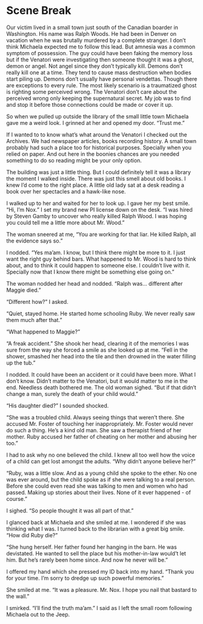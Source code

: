 #  Scene Break

Our victim lived in a small town just south of the Canadian boarder in
Washington. His name was Ralph Woods. He had been in Denver on vacation when he
was brutally murdered by a complete stranger. I don’t think Michaela expected me
to follow this lead. But amnesia was a common symptom of possession. The guy
could have been faking the memory loss but if the Venatori were investigating
then someone thought it was a ghost, demon or angel. Not angel since they don’t
typically kill. Demons don’t really kill one at a time. They tend to cause mass
destruction when bodies start piling up. Demons don’t usually have personal
vendettas. Though there are exceptions to every rule. The most likely scenario
is a traumatized ghost is righting some perceived wrong. The Venatori don’t care
about the perceived wrong only keeping the supernatural secret. My job was to
find and stop it before those connections could be made or cover it up.

So when we pulled up outside the library of the small little town Michaela gave
me a weird look. I grinned at her and opened my door. “Trust me.”

If I wanted to to know what’s what around the Venatori I checked out the
Archives. We had newspaper articles, books recording history. A small town
probably had such a place too for historical purposes. Specially when you relied
on paper. And out here in the boonies chances are you needed something to do so
reading might be your only option.

The building was just a little thing. But I could definitely tell it was a
library the moment I walked inside. There was just this smell about old books. I
knew I’d come to the right place. A little old lady sat at a desk reading a book
over her spectacles and a hawk-like nose.

I walked up to her and waited for her to look up. I gave her my best smile. “Hi,
I’m Nox.” I set my brand new PI license down on the desk. “I was hired by Steven
Gamby to uncover who really killed Ralph Wood. I was hoping you could tell me a
little more about Mr. Wood.”

The woman sneered at me, “You are working for that liar. He killed Ralph, all
the evidence says so.”

I nodded. “Yes ma’am. I know, but I think there might be more to it. I just want
the right guy behind bars. What happened to Mr. Wood is hard to think about, and
to think it could happen to someone else. I couldn’t live with it. Specially now
that I know there might be something else going on.”

The woman nodded her head and nodded. “Ralph was… different after Maggie died.”

“Different how?” I asked.

“Quiet, stayed home. He started home schooling Ruby. We never really saw them
much after that.”

“What happened to Maggie?”

“A freak accident.” She shook her head, clearing it of the memories I was sure
from the way she forced a smile as she looked up at me. “Fell in the shower,
smashed her head into the tile and then drowned in the water filling up the
tub.”

I nodded. It could have been an accident or it could have been more. What I
don’t know. Didn’t matter to the Venatori, but it would matter to me in the end.
Needless death bothered me. The old woman sighed. “But if that didn’t change a
man, surely the death of your child would.”

“His daughter died?” I sounded shocked.

“She was a troubled child. Always seeing things that weren’t there. She accused
Mr. Foster of touching her inappropriately. Mr. Foster would never do such a
thing. He’s a kind old man. She saw a therapist friend of her mother. Ruby
accused her father of cheating on her mother and abusing her too.”

I had to ask why no one believed the child. I knew all too well how the voice of
a child can get lost amongst the adults. “Why didn’t anyone believe her?”

“Ruby, was a little slow. And as a young child she spoke to the ether. No one
was ever around, but the child spoke as if she were talking to a real person.
Before she could even read she was talking to men and women who had passed.
Making up stories about their lives. None of it ever happened - of course.”

I sighed. “So people thought it was all part of that.”

I glanced back at Michaela and she smiled at me. I wondered if she was thinking
what I was. I turned back to the librarian with a great big smile. “How did Ruby
die?”

“She hung herself. Her father found her hanging in the barn. He was devistated.
He wanted to sell the place but his mother-in-law would’t let him. But he’s
rarely been home since. And now he never will be.”

I offered my hand which she pressed my ID back into my hand. “Thank you for your
time. I’m sorry to dredge up such powerful memories.”

She smiled at me. “It was a pleasure. Mr. Nox. I hope you nail that bastard to
the wall.”

I smirked. “I’ll find the truth ma’am.” I said as I left the small room
following Michaela out to the Jeep.


<!--stackedit_data:
eyJoaXN0b3J5IjpbLTc0MjQ5NzQxNl19
-->